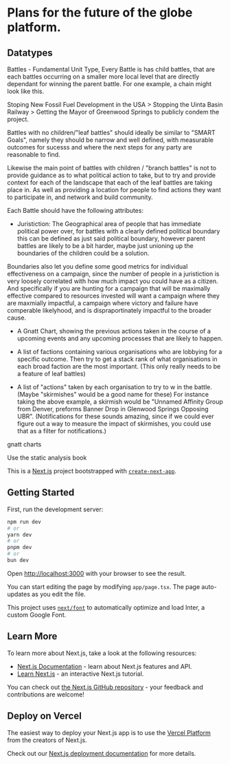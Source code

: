 # Plans for the future of the globe platform.

## Datatypes

Battles - Fundamental Unit Type, Every Battle is has child battles, that are each battles occurring on a smaller more local level that are directly dependant for winning the parent battle. For one example, a chain might look like this.

Stoping New Fossil Fuel Development in the USA > Stopping the Uinta Basin Railway > Getting the Mayor of Greenwood Springs to publicly condem the project.

Battles with no children/"leaf battles" should ideally be similar to "SMART Goals", namely they should be narrow and well defined, with measurable outcomes for sucesss and where the next steps for any party are reasonable to find.

Likewise the main point of battles with children / "branch battles" is not to provide guidance as to what political action to take, but to try and provide context for each of the landscape that each of the leaf battles are taking place in. As well as providing a location for people to find actions they want to participate in, and network and build community.

Each Battle should have the following attributes:

- Juristiction: The Geographical area of people that has immediate political power over, for battles with a clearly defined political boundary this can be defined as just said political boundary, however parent battles are likely to be a bit harder, maybe just unioning up the boundaries of the children could be a solution.

Boundaries also let you define some good metrics for individual effectiveness on a campaign, since the number of people in a juristiction is very loosely correlated with how much impact you could have as a citizen. And specifically if you are hunting for a campaign that will be maximally effective compared to resources invested will want a campaign where they are maxmially impactful, a campaign where victory and failure have comperable likelyhood, and is dispraportinately impactful to the broader cause.

- A Gnatt Chart, showing the previous actions taken in the course of a upcoming events and any upcoming processes that are likely to happen.

- A list of factions containing various organisations who are lobbying for a specific outcome. Then try to get a stack rank of what organisations in each broad faction are the most important.
  (This only really needs to be a feature of leaf battles)

- A list of "actions" taken by each organisation to try to w in the battle. (Maybe "skirmishes" would be a good name for these) For instance taking the above example, a skirmish would be "Unnamed Affinity Group from Denver, preforms Banner Drop in Glenwood Springs Opposing UBR". (Notifications for these sounds amazing, since if we could ever figure out a way to measure the impact of skirmishes, you could use that as a filter for notifications.)

gnatt charts

Use the static analysis book

This is a [Next.js](https://nextjs.org/) project bootstrapped with [`create-next-app`](https://github.com/vercel/next.js/tree/canary/packages/create-next-app).

## Getting Started

First, run the development server:

```bash
npm run dev
# or
yarn dev
# or
pnpm dev
# or
bun dev
```

Open [http://localhost:3000](http://localhost:3000) with your browser to see the result.

You can start editing the page by modifying `app/page.tsx`. The page auto-updates as you edit the file.

This project uses [`next/font`](https://nextjs.org/docs/basic-features/font-optimization) to automatically optimize and load Inter, a custom Google Font.

## Learn More

To learn more about Next.js, take a look at the following resources:

- [Next.js Documentation](https://nextjs.org/docs) - learn about Next.js features and API.
- [Learn Next.js](https://nextjs.org/learn) - an interactive Next.js tutorial.

You can check out [the Next.js GitHub repository](https://github.com/vercel/next.js/) - your feedback and contributions are welcome!

## Deploy on Vercel

The easiest way to deploy your Next.js app is to use the [Vercel Platform](https://vercel.com/new?utm_medium=default-template&filter=next.js&utm_source=create-next-app&utm_campaign=create-next-app-readme) from the creators of Next.js.

Check out our [Next.js deployment documentation](https://nextjs.org/docs/deployment) for more details.
